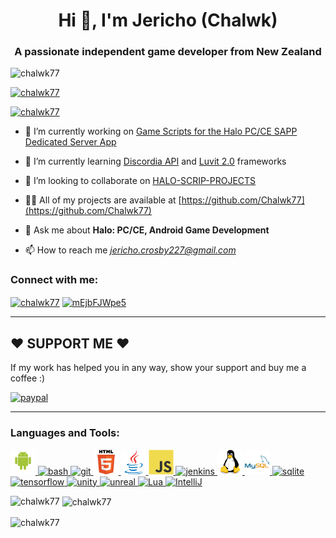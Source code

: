 <h1 align="center">Hi 👋, I'm Jericho (Chalwk)</h1>
<h3 align="center">A passionate independent game developer from New Zealand</h3>

<p align="left"> <img src="https://komarev.com/ghpvc/?username=chalwk77&label=Profile%20views&color=0e75b6&style=flat" alt="chalwk77" /> </p>

<p align="left"> <a href="https://github.com/ryo-ma/github-profile-trophy"><img src="https://github-profile-trophy.vercel.app/?username=chalwk77" alt="chalwk77" /></a> </p>

<p align="left"> <a href="https://twitter.com/chalwk77" target="blank"><img src="https://img.shields.io/twitter/follow/chalwk77?logo=twitter&style=for-the-badge" alt="chalwk77" /></a> </p>

- 🔭 I’m currently working on [Game Scripts for the Halo PC/CE SAPP Dedicated Server App](https://github.com/Chalwk77/HALO-SCRIPT-PROJECTS)

- 🌱 I’m currently learning [Discordia API](https://github.com/SinisterRectus/Discordia) and [Luvit 2.0](https://luvit.io/) frameworks

- 👯 I’m looking to collaborate on [HALO-SCRIP-PROJECTS](https://github.com/Chalwk77/HALO-SCRIPT-PROJECTS/projects)

- 👨‍💻 All of my projects are available at [https://github.com/Chalwk77](https://github.com/Chalwk77)

- 💬 Ask me about **Halo: PC/CE, Android Game Development**

- 📫 How to reach me *jericho.crosby227@gmail.com*

<h3 align="left">Connect with me:</h3>
<p align="left">
<a href="https://twitter.com/chalwk77" target="blank"><img align="center" src="https://cdn.jsdelivr.net/npm/simple-icons@3.0.1/icons/twitter.svg" alt="chalwk77" height="30" width="40" /></a>
<a href="https://discord.gg/mEjbFJWpe5" target="blank"><img align="center" src="https://cdn.jsdelivr.net/npm/simple-icons@3.0.1/icons/discord.svg" alt="mEjbFJWpe5" height="30" width="40" /></a>
</p>

- - - - 
## ❤️ SUPPORT ME️ ❤
If my work has helped you in any way, show your support and buy me a coffee :) 

[![paypal](https://www.paypalobjects.com/en_US/i/btn/btn_donateCC_LG.gif)](https://www.paypal.com/cgi-bin/webscr?cmd=_s-xclick&hosted_button_id=X6VNRT8N4JEPS&source=url)
- - - - 

<h3 align="left">Languages and Tools:</h3>
<p align="left"> <a href="https://developer.android.com" target="_blank"> <img src="https://raw.githubusercontent.com/devicons/devicon/master/icons/android/android-original-wordmark.svg" alt="android" width="40" height="40"/> </a> <a href="https://www.gnu.org/software/bash/" target="_blank"> <img src="https://www.vectorlogo.zone/logos/gnu_bash/gnu_bash-icon.svg" alt="bash" width="40" height="40"/> </a> <a href="https://git-scm.com/" target="_blank"> <img src="https://www.vectorlogo.zone/logos/git-scm/git-scm-icon.svg" alt="git" width="40" height="40"/> </a> <a href="https://www.w3.org/html/" target="_blank"> <img src="https://raw.githubusercontent.com/devicons/devicon/master/icons/html5/html5-original-wordmark.svg" alt="html5" width="40" height="40"/> </a> <a href="https://www.java.com" target="_blank"> <img src="https://raw.githubusercontent.com/devicons/devicon/master/icons/java/java-original.svg" alt="java" width="40" height="40"/> </a> <a href="https://developer.mozilla.org/en-US/docs/Web/JavaScript" target="_blank"> <img src="https://raw.githubusercontent.com/devicons/devicon/master/icons/javascript/javascript-original.svg" alt="javascript" width="40" height="40"/> </a> <a href="https://www.jenkins.io" target="_blank"> <img src="https://www.vectorlogo.zone/logos/jenkins/jenkins-icon.svg" alt="jenkins" width="40" height="40"/> </a> <a href="https://www.linux.org/" target="_blank"> <img src="https://raw.githubusercontent.com/devicons/devicon/master/icons/linux/linux-original.svg" alt="linux" width="40" height="40"/> </a> <a href="https://www.mysql.com/" target="_blank"> <img src="https://raw.githubusercontent.com/devicons/devicon/master/icons/mysql/mysql-original-wordmark.svg" alt="mysql" width="40" height="40"/> </a> <a href="https://www.sqlite.org/" target="_blank"> <img src="https://www.vectorlogo.zone/logos/sqlite/sqlite-icon.svg" alt="sqlite" width="40" height="40"/> </a> <a href="https://www.tensorflow.org" target="_blank"> <img src="https://www.vectorlogo.zone/logos/tensorflow/tensorflow-icon.svg" alt="tensorflow" width="40" height="40"/> </a> <a href="https://unity.com/" target="_blank"> <img src="https://www.vectorlogo.zone/logos/unity3d/unity3d-icon.svg" alt="unity" width="40" height="40"/> </a> <a href="https://unrealengine.com/" target="_blank"> <img src="https://raw.githubusercontent.com/kenangundogan/fontisto/036b7eca71aab1bef8e6a0518f7329f13ed62f6b/icons/svg/brand/unreal-engine.svg" alt="unreal" width="40" height="40"/> </a> <a href="https://www.lua.org/" target="_blank"> <img src="https://upload.wikimedia.org/wikipedia/commons/c/cf/Lua-Logo.svg" alt="Lua" width="40" height="40"/> </a> <a href="https://www.jetbrains.com/idea/" target="_blank"> <img src="https://upload.wikimedia.org/wikipedia/commons/9/9c/IntelliJ_IDEA_Icon.svg" alt="IntelliJ" width="40" height="40"/> </a> </p>

<p><img align="left" src="https://github-readme-stats.vercel.app/api/top-langs?username=chalwk77&show_icons=true&locale=en&layout=compact" alt="chalwk77" /></p>

<p>&nbsp;<img align="center" src="https://github-readme-stats.vercel.app/api?username=chalwk77&show_icons=true&locale=en" alt="chalwk77" /></p>

<p><img align="center" src="https://github-readme-streak-stats.herokuapp.com/?user=chalwk77&" alt="chalwk77" /></p>
